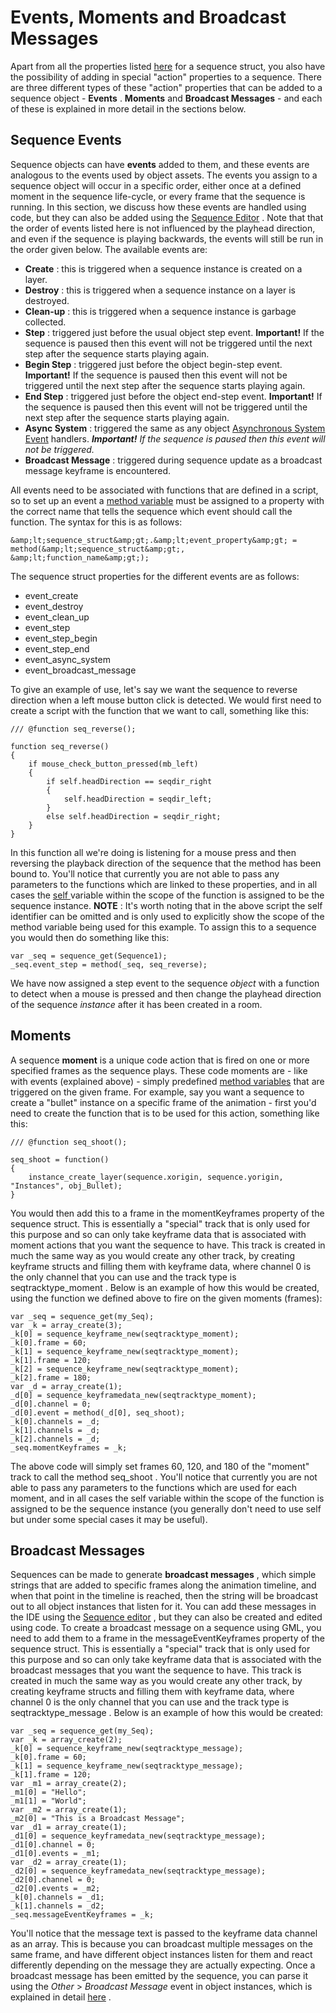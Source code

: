 # Events, Moments and Broadcast Messages

Apart from all the properties listed [here](Sequences) for a
sequence struct, you also have the possibility of adding in special
"action" properties to a sequence. There are three different types of
these "action" properties that can be added to a sequence object -
**Events** . **Moments** and **Broadcast Messages** - and each of these
is explained in more detail in the sections below.

## Sequence Events

Sequence objects can have **events** added to them, and these events are
analogous to the events used by object assets. The events you assign to
a sequence object will occur in a specific order, either once at a
defined moment in the sequence life-cycle, or every frame that the
sequence is running. In this section, we discuss how these events are
handled using code, but they can also be added using the [Sequence
Editor](../../../../The_Asset_Editors/Sequences) . Note that that
the order of events listed here is not influenced by the playhead
direction, and even if the sequence is playing backwards, the events
will still be run in the order given below. The available events are:

-   **Create** : this is triggered when a sequence instance is created
    on a layer.
-   **Destroy** : this is triggered when a sequence instance on a layer
    is destroyed.
-   **Clean-up** : this is triggered when a sequence instance is garbage
    collected.
-   **Step** : triggered just before the usual object step event.
    **Important!** If the sequence is paused then this event will not be
    triggered until the next step after the sequence starts playing
    again.
-   **Begin Step** : triggered just before the object begin-step event.
    **Important!** If the sequence is paused then this event will not be
    triggered until the next step after the sequence starts playing
    again.
-   **End Step** : triggered just before the object end-step event.
    **Important!** If the sequence is paused then this event will not be
    triggered until the next step after the sequence starts playing
    again.
-   **Async System** : triggered the same as any object [Asynchronous
    System
    Event](../../../../The_Asset_Editors/Object_Properties/Async_Events/System)
    handlers. ***Important!** If the sequence is paused then this event
    will not be triggered.*
-   **Broadcast Message** : triggered during sequence update as a
    broadcast message keyframe is encountered.

All events need to be associated with functions that are defined in a
script, so to set up an event a [method
variable](../../../GML_Overview/Method_Variables) must be assigned
to a property with the correct name that tells the sequence which event
should call the function. The syntax for this is as follows:

``` gml
&amp;lt;sequence_struct&amp;gt;.&amp;lt;event_property&amp;gt; = method(&amp;lt;sequence_struct&amp;gt;, &amp;lt;function_name&amp;gt;);
```

The sequence struct properties for the different events are as follows:

-    event_create
-    event_destroy
-    event_clean_up
-    event_step
-    event_step_begin
-    event_step_end
-    event_async_system
-    event_broadcast_message

To give an example of use, let's say we want the sequence to reverse
direction when a left mouse button click is detected. We would first
need to create a script with the function that we want to call,
something like this:

``` gml
/// @function seq_reverse();

function seq_reverse()
{
    if mouse_check_button_pressed(mb_left)
    {
        if self.headDirection == seqdir_right
        {
            self.headDirection = seqdir_left;
        }
        else self.headDirection = seqdir_right;
    }
}
```

In this function all we're doing is listening for a mouse press and then
reversing the playback direction of the sequence that the method has
been bound to. You'll notice that currently you are not able to pass any
parameters to the functions which are linked to these properties, and in
all cases the [ self ](../../../GML_Overview/Instance_Keywords)
variable within the scope of the function is assigned to be the sequence
instance. **NOTE** : It's worth noting that in the above script the self
identifier can be omitted and is only used to explicitly show the scope
of the method variable being used for this example. To assign this to a
sequence you would then do something like this:

``` gml
var _seq = sequence_get(Sequence1);
_seq.event_step = method(_seq, seq_reverse);
```

We have now assigned a step event to the sequence *object* with a
function to detect when a mouse is pressed and then change the playhead
direction of the sequence *instance* after it has been created in a
room.

## Moments

A sequence **moment** is a unique code action that is fired on one or
more specified frames as the sequence plays. These code moments are -
like with events (explained above) - simply predefined [method
variables](../../../GML_Overview/Method_Variables) that are
triggered on the given frame. For example, say you want a sequence to
create a "bullet" instance on a specific frame of the animation - first
you'd need to create the function that is to be used for this action,
something like this:

``` gml
/// @function seq_shoot();

seq_shoot = function()
{
    instance_create_layer(sequence.xorigin, sequence.yorigin, "Instances", obj_Bullet);
}
```

You would then add this to a frame in the momentKeyframes property of
the sequence struct. This is essentially a "special" track that is only
used for this purpose and so can only take keyframe data that is
associated with moment actions that you want the sequence to have. This
track is created in much the same way as you would create any other
track, by creating keyframe structs and filling them with keyframe data,
where channel 0 is the only channel that you can use and the track type
is seqtracktype_moment . Below is an example of how this would be
created, using the function we defined above to fire on the given
moments (frames):

``` gml
var _seq = sequence_get(my_Seq);
var _k = array_create(3);
_k[0] = sequence_keyframe_new(seqtracktype_moment);
_k[0].frame = 60;
_k[1] = sequence_keyframe_new(seqtracktype_moment);
_k[1].frame = 120;
_k[2] = sequence_keyframe_new(seqtracktype_moment);
_k[2].frame = 180;
var _d = array_create(1);
_d[0] = sequence_keyframedata_new(seqtracktype_moment);
_d[0].channel = 0;
_d[0].event = method(_d[0], seq_shoot);
_k[0].channels = _d;
_k[1].channels = _d;
_k[2].channels = _d;
_seq.momentKeyframes = _k;
```

The above code will simply set frames 60, 120, and 180 of the "moment"
track to call the method seq_shoot . You'll notice that currently you
are not able to pass any parameters to the functions which are used for
each moment, and in all cases the self variable within the scope of the
function is assigned to be the sequence instance (you generally don't
need to use self but under some special cases it may be useful).

## Broadcast Messages

Sequences can be made to generate **broadcast messages** , which simple
strings that are added to specific frames along the animation timeline,
and when that point in the timeline is reached, then the string will be
broadcast out to all object instances that listen for it. You can add
these messages in the IDE using the [Sequence
editor](../../../../The_Asset_Editors/Sequences) , but they can also
be created and edited using code. To create a broadcast message on a
sequence using GML, you need to add them to a frame in the
messageEventKeyframes property of the sequence struct. This is
essentially a "special" track that is only used for this purpose and so
can only take keyframe data that is associated with the broadcast
messages that you want the sequence to have. This track is created in
much the same way as you would create any other track, by creating
keyframe structs and filling them with keyframe data, where channel 0 is
the only channel that you can use and the track type is
seqtracktype_message . Below is an example of how this would be created:

``` gml
var _seq = sequence_get(my_Seq);
var _k = array_create(2);
_k[0] = sequence_keyframe_new(seqtracktype_message);
_k[0].frame = 60;
_k[1] = sequence_keyframe_new(seqtracktype_message);
_k[1].frame = 120;
var _m1 = array_create(2);
_m1[0] = "Hello";
_m1[1] = "World";
var _m2 = array_create(1);
_m2[0] = "This is a Broadcast Message";
var _d1 = array_create(1);
_d1[0] = sequence_keyframedata_new(seqtracktype_message);
_d1[0].channel = 0;
_d1[0].events = _m1;
var _d2 = array_create(1);
_d2[0] = sequence_keyframedata_new(seqtracktype_message);
_d2[0].channel = 0;
_d2[0].events = _m2;
_k[0].channels = _d1;
_k[1].channels = _d2;
_seq.messageEventKeyframes = _k;
```

You'll notice that the message text is passed to the keyframe data
channel as an array. This is because you can broadcast multiple messages
on the same frame, and have different object instances listen for them
and react differently depending on the message they are actually
expecting. Once a broadcast message has been emitted by the sequence,
you can parse it using the *Other* \> *Broadcast Message* event in
object instances, which is explained in detail
[here](../../../../The_Asset_Editors/Sequence_Properties/Broadcast_Messages)
.
